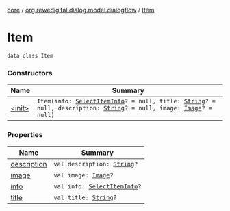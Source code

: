 [core](../../index.md) / [org.rewedigital.dialog.model.dialogflow](../index.md) / [Item](./index.md)

# Item

`data class Item`

### Constructors

| Name | Summary |
|---|---|
| [&lt;init&gt;](-init-.md) | `Item(info: `[`SelectItemInfo`](../-select-item-info/index.md)`? = null, title: `[`String`](https://kotlinlang.org/api/latest/jvm/stdlib/kotlin/-string/index.html)`? = null, description: `[`String`](https://kotlinlang.org/api/latest/jvm/stdlib/kotlin/-string/index.html)`? = null, image: `[`Image`](../-image/index.md)`? = null)` |

### Properties

| Name | Summary |
|---|---|
| [description](description.md) | `val description: `[`String`](https://kotlinlang.org/api/latest/jvm/stdlib/kotlin/-string/index.html)`?` |
| [image](image.md) | `val image: `[`Image`](../-image/index.md)`?` |
| [info](info.md) | `val info: `[`SelectItemInfo`](../-select-item-info/index.md)`?` |
| [title](title.md) | `val title: `[`String`](https://kotlinlang.org/api/latest/jvm/stdlib/kotlin/-string/index.html)`?` |
